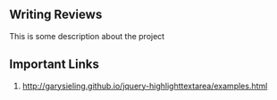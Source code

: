## Writing Reviews
This is some description about the project

## Important Links
1. http://garysieling.github.io/jquery-highlighttextarea/examples.html
